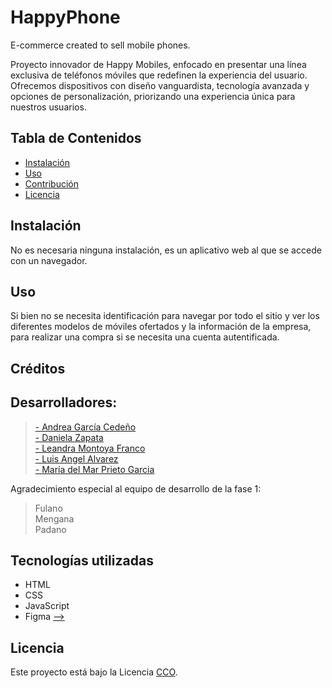 # HappyPhone
E-commerce created to sell mobile phones.


Proyecto innovador de Happy Mobiles, enfocado en presentar una línea exclusiva de teléfonos móviles que redefinen la experiencia del usuario. Ofrecemos dispositivos con diseño vanguardista, tecnología avanzada y opciones de personalización, priorizando una experiencia única para nuestros usuarios.


## Tabla de Contenidos

- [Instalación](#instalación)
- [Uso](#uso)
- [Contribución](#contribución)
- [Licencia](#licencia)

## Instalación
No es necesaria ninguna instalación, es un aplicativo web al que se accede con un navegador.
## Uso
Si bien no se necesita identificación para navegar por todo el sitio y ver los diferentes modelos de móviles ofertados y la información de la empresa, para realizar una compra si se necesita una cuenta autentificada.
## Créditos



## Desarrolladores:
   > <a href="https://www.linkedin.com/in/andrea-garc%C3%ADa-cede%C3%B1o-5467a15b/">- Andrea García Cedeño</a></br>
   > <a href="https://www.linkedin.com/in/daniela-zapata-6104b760/">- Daniela Zapata</a></br>
   > <a href="https://www.linkedin.com/in/leandramontoya/">- Leandra Montoya Franco</a></br>
   > <a href="https://www.linkedin.com/in/luis-angel-alvarez/">- Luis Angel Alvarez</a></br>
   > <a href="https://www.linkedin.com/in/mar-prieto-garcia/">- María del Mar Prieto Garcia</a>

   Agradecimiento especial al equipo de desarrollo de la fase 1:
   > Fulano</br>
   > Mengana</br>
   > Padano</br>


## Tecnologías utilizadas

- HTML
- CSS
- JavaScript
- Figma <a href="https://www.figma.com/file/FJHzTlgBTrsto9hPjBe51j/HappyPhone_v2.0?type=design&node-id=11%3A4&mode=design&t=77HC83KiNTqlz08J-1" target="_blank">--></a>

## Licencia

Este proyecto está bajo la Licencia [CCO](LICENSE).